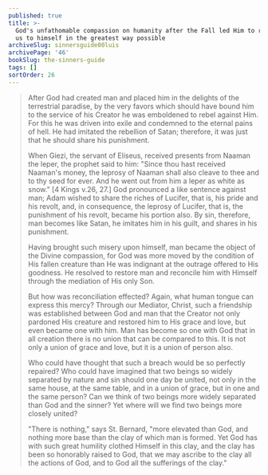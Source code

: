 ```yaml
---
published: true
title: >-
  God's unfathomable compassion on humanity after the Fall led Him to reconcile
  us to himself in the greatest way possible
archiveSlug: sinnersguide00luis
archivePage: '46'
bookSlug: the-sinners-guide
tags: []
sortOrder: 26
---
```


> After God had created man and placed him in the delights of the terrestrial paradise, by the very favors which should have bound him to the service of his Creator he was emboldened to rebel against Him. For this he was driven into exile and condemned to the eternal pains of hell. He had imitated the rebellion of Satan; therefore, it was just that he should share his punishment.
>
> When Giezi, the servant of Eliseus, received presents from Naaman the leper, the prophet said to him: "Since thou hast received Naaman's money, the leprosy of Naaman shall also cleave to thee and to thy seed for ever. And he went out from him a leper as white as snow." [4 Kings v.26, 27.] God pronounced a like sentence against man; Adam wished to share the riches of Lucifer, that is, his pride and his revolt, and, in consequence, the leprosy of Lucifer, that is, the punishment of his revolt, became his portion also. By sin, therefore, man becomes like Satan, he imitates him in his guilt, and shares in his punishment.
>
> Having brought such misery upon himself, man became the object of the Divine compassion, for God was more moved by the condition of His fallen creature than He was indignant at the outrage offered to His goodness. He resolved to restore man and reconcile him with Himself through the mediation of His only Son.
>
> But how was reconciliation effected? Again, what human tongue can express this mercy? Through our Mediator, Christ, such a friendship was established between God and man that the Creator not only pardoned His creature and restored him to His grace and love, but even became one with him. Man has become so one with God that in all creation there is no union that can be compared to this. It is not only a union of grace and love, but it is a union of person also.
>
> Who could have thought that such a breach would be so perfectly repaired? Who could have imagined that two beings so widely separated by nature and sin should one day be united, not only in the same house, at the same table, and in a union of grace, but in one and the same person? Can we think of two beings more widely separated than God and the sinner? Yet where will we find two beings more closely united?
>
> "There is nothing," says St. Bernard, "more elevated than God, and nothing more base than the clay of which man is formed. Yet God has with such great humility clothed Himself in this clay, and the clay has been so honorably raised to God, that we may ascribe to the clay all the actions of God, and to God all the sufferings of the clay."
